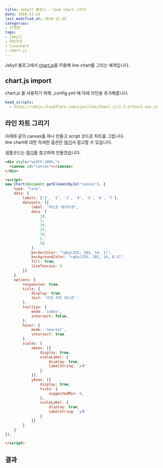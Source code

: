 ```yaml
---
title: Jekyll 블로그 - line chart 그리기
date: 2018-11-24
last_modified_at: 2018-11-24
categories:
- IT일반
tags:
- jekyll
- 라인차트
- linechart
- chart.js
---
```


Jekyll 블로그에서 [chart.js](https://www.chartjs.org/)를 이용해 line chart를 그리는 예제입니다.

## chart.js import

chart.js 를 사용하기 위해 _config.yml 에 아래 라인을 추가해줍니다.

```yaml
head_scripts:
  - https://cdnjs.cloudflare.com/ajax/libs/Chart.js/2.7.2/Chart.min.js
```

## 라인 차트 그리기

아래와 같이 canvas를 하나 만들고 script 코드로 차트를 그립니다. <br>
line chart에 대한 자세한 옵션은 [여기](https://www.chartjs.org/docs/latest/charts/line.html)서 참고할 수 있습니다.

샘플코드는 [여기](https://www.chartjs.org/samples/latest/charts/line/basic.html)를 참고하여 만들었습니다.


```html
<div style="width:100%;">
  <canvas id="canvas"></canvas>
</div>

<script>
new Chart(document.getElementById("canvas"), {
    type: 'line',
    data: {
        labels: ['1', '2', '3', '4', '5', '6', '7'],
        datasets: [{
            label: '테스트 데이터셋',
            data: [
                10,
                3,
                30,
                23,
                10,
                5,
                50
            ],
            borderColor: "rgba(255, 201, 14, 1)",
            backgroundColor: "rgba(255, 201, 14, 0.5)",
            fill: true,
            lineTension: 0
        }]
    },
    options: {
        responsive: true,
        title: {
            display: true,
            text: '라인 차트 테스트'
        },
        tooltips: {
            mode: 'index',
            intersect: false,
        },
        hover: {
            mode: 'nearest',
            intersect: true
        },
        scales: {
            xAxes: [{
                display: true,
                scaleLabel: {
                    display: true,
                    labelString: 'x축'
                }
            }],
            yAxes: [{
                display: true,
                ticks: {
                    suggestedMin: 0,
                },
                scaleLabel: {
                    display: true,
                    labelString: 'y축'
                }
            }]
        }
    }
});

</script>
```

## 결과

<div style="width:100%;">
  <canvas id="canvas" height="300"></canvas>
</div>

<script>
new Chart(document.getElementById("canvas"), {
    type: 'line',
    data: {
        labels: ['1', '2', '3', '4', '5', '6', '7'],
        datasets: [{
            label: '테스트 데이터셋',
            data: [
                10,
                3,
                30,
                23,
                10,
                5,
                50
            ],
            borderColor: "rgba(255, 201, 14, 1)",
            backgroundColor: "rgba(255, 201, 14, 0.5)",
            fill: true,
            lineTension: 0
        }]
    },
    options: {
        responsive: true,
        title: {
            display: true,
            text: '라인 차트 테스트'
        },
        tooltips: {
            mode: 'index',
            intersect: false,
        },
        hover: {
            mode: 'nearest',
            intersect: true
        },
        scales: {
            xAxes: [{
                display: true,
                scaleLabel: {
                    display: true,
                    labelString: 'x축'
                }
            }],
            yAxes: [{
                display: true,
                ticks: {
                    suggestedMin: 0,
                },
                scaleLabel: {
                    display: true,
                    labelString: 'y축'
                }
            }]
        }
    }
});

</script>

